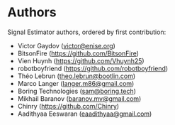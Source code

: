 # Authors

Signal Estimator authors, ordered by first contribution:

* Victor Gaydov (victor@enise.org)
* BitsonFire (https://github.com/BitsonFire)
* Vien Huynh (https://github.com/Vhuynh25)
* robotboyfriend (https://github.com/robotboyfriend)
* Théo Lebrun (theo.lebrun@bootlin.com)
* Marco Langer (langer.m86@gmail.com)
* Boring Technologies (sam@boring.tech)
* Mikhail Baranov (baranov.mv@gmail.com)
* Chinry (https://github.com/Chinry)
* Aadithyaa Eeswaran (eaadithyaa@gmail.com)
